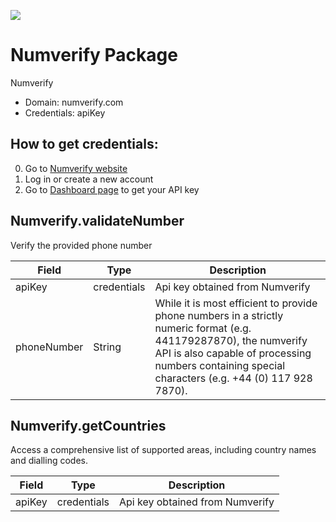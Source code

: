 [![](https://scdn.rapidapi.com/RapidAPI_banner.png)](https://rapidapi.com/package/Numverify/functions?utm_source=RapidAPIGitHub_NumverifyFunctions&utm_medium=button&utm_content=RapidAPI_GitHub)

# Numverify Package
Numverify
* Domain: numverify.com
* Credentials: apiKey

## How to get credentials: 
0. Go to [Numverify website](https://numverify.com) 
1. Log in or create a new account
2. Go to [Dashboard page](https://numverify.com/dashboard) to get your API key

## Numverify.validateNumber
Verify the provided phone number

| Field      | Type       | Description
|------------|------------|----------
| apiKey     | credentials| Api key obtained from Numverify
| phoneNumber| String     | While it is most efficient to provide phone numbers in a strictly numeric format (e.g. 441179287870), the numverify API is also capable of processing numbers containing special characters (e.g. +44 (0) 117 928 7870).

## Numverify.getCountries
Access a comprehensive list of supported areas, including country names and dialling codes.

| Field | Type       | Description
|-------|------------|----------
| apiKey| credentials| Api key obtained from Numverify

